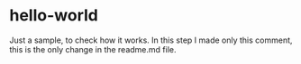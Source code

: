 # hello-world
Just a sample, to check how it works.
In this step I made only this comment, this is the only change in the readme.md file.
